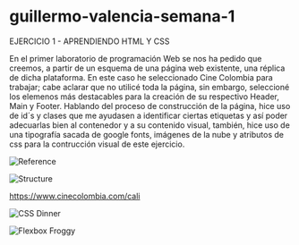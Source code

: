 # guillermo-valencia-semana-1

EJERCICIO 1 - APRENDIENDO HTML Y CSS

En el primer laboratorio de programación Web se nos ha pedido que creemos, a partir de un esquema de una página web existente, una réplica de dicha plataforma. En este caso he seleccionado Cine Colombia para trabajar; cabe aclarar que no utilicé toda la página, sin embargo, seleccioné los elemenos más destacables para la creación de su respectivo Header, Main y Footer. Hablando del proceso de construcción de la página, hice uso de id´s y clases que me ayudasen a identificar ciertas etiquetas y así poder adecuarlas bien al contenedor y a su contenido visual, también, hice uso de una tipografía sacada de google fonts, imágenes de la nube y atributos de css para la contrucción visual de este ejercicio.

![Reference](https://user-images.githubusercontent.com/88666592/217845631-b205d0cb-6d96-48f7-a6a8-14a863773620.png)

![Structure](https://user-images.githubusercontent.com/88666592/217847806-b50ecf34-1921-432a-9c62-1fe030f225e3.png)

https://www.cinecolombia.com/cali

![CSS Dinner](https://user-images.githubusercontent.com/88666592/217847903-3a7ca4c3-ee9a-4056-8d2b-46093140dc47.png)

![Flexbox Froggy](https://user-images.githubusercontent.com/88666592/217847940-bdc4233f-341a-4e79-a715-68d2fddcc2a2.png)




